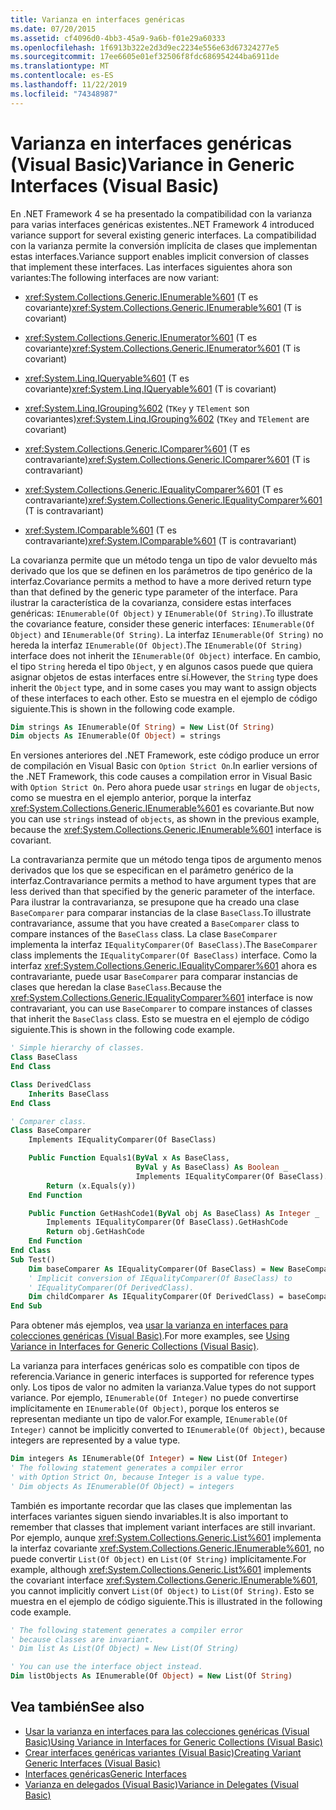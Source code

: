 ```yaml
---
title: Varianza en interfaces genéricas
ms.date: 07/20/2015
ms.assetid: cf4096d0-4bb3-45a9-9a6b-f01e29a60333
ms.openlocfilehash: 1f6913b322e2d3d9ec2234e556e63d67324277e5
ms.sourcegitcommit: 17ee6605e01ef32506f8fdc686954244ba6911de
ms.translationtype: MT
ms.contentlocale: es-ES
ms.lasthandoff: 11/22/2019
ms.locfileid: "74348987"
---
```

# <a name="variance-in-generic-interfaces-visual-basic"></a><span data-ttu-id="af527-102">Varianza en interfaces genéricas (Visual Basic)</span><span class="sxs-lookup"><span data-stu-id="af527-102">Variance in Generic Interfaces (Visual Basic)</span></span>

<span data-ttu-id="af527-103">En .NET Framework 4 se ha presentado la compatibilidad con la varianza para varias interfaces genéricas existentes.</span><span class="sxs-lookup"><span data-stu-id="af527-103">.NET Framework 4 introduced variance support for several existing generic interfaces.</span></span> <span data-ttu-id="af527-104">La compatibilidad con la varianza permite la conversión implícita de clases que implementan estas interfaces.</span><span class="sxs-lookup"><span data-stu-id="af527-104">Variance support enables implicit conversion of classes that implement these interfaces.</span></span> <span data-ttu-id="af527-105">Las interfaces siguientes ahora son variantes:</span><span class="sxs-lookup"><span data-stu-id="af527-105">The following interfaces are now variant:</span></span>

- <span data-ttu-id="af527-106"><xref:System.Collections.Generic.IEnumerable%601> (T es covariante)</span><span class="sxs-lookup"><span data-stu-id="af527-106"><xref:System.Collections.Generic.IEnumerable%601> (T is covariant)</span></span>

- <span data-ttu-id="af527-107"><xref:System.Collections.Generic.IEnumerator%601> (T es covariante)</span><span class="sxs-lookup"><span data-stu-id="af527-107"><xref:System.Collections.Generic.IEnumerator%601> (T is covariant)</span></span>

- <span data-ttu-id="af527-108"><xref:System.Linq.IQueryable%601> (T es covariante)</span><span class="sxs-lookup"><span data-stu-id="af527-108"><xref:System.Linq.IQueryable%601> (T is covariant)</span></span>

- <span data-ttu-id="af527-109"><xref:System.Linq.IGrouping%602> (`TKey` y `TElement` son covariantes)</span><span class="sxs-lookup"><span data-stu-id="af527-109"><xref:System.Linq.IGrouping%602> (`TKey` and `TElement` are covariant)</span></span>

- <span data-ttu-id="af527-110"><xref:System.Collections.Generic.IComparer%601> (T es contravariante)</span><span class="sxs-lookup"><span data-stu-id="af527-110"><xref:System.Collections.Generic.IComparer%601> (T is contravariant)</span></span>

- <span data-ttu-id="af527-111"><xref:System.Collections.Generic.IEqualityComparer%601> (T es contravariante)</span><span class="sxs-lookup"><span data-stu-id="af527-111"><xref:System.Collections.Generic.IEqualityComparer%601> (T is contravariant)</span></span>

- <span data-ttu-id="af527-112"><xref:System.IComparable%601> (T es contravariante)</span><span class="sxs-lookup"><span data-stu-id="af527-112"><xref:System.IComparable%601> (T is contravariant)</span></span>

<span data-ttu-id="af527-113">La covarianza permite que un método tenga un tipo de valor devuelto más derivado que los que se definen en los parámetros de tipo genérico de la interfaz.</span><span class="sxs-lookup"><span data-stu-id="af527-113">Covariance permits a method to have a more derived return type than that defined by the generic type parameter of the interface.</span></span> <span data-ttu-id="af527-114">Para ilustrar la característica de la covarianza, considere estas interfaces genéricas: `IEnumerable(Of Object)` y `IEnumerable(Of String)`.</span><span class="sxs-lookup"><span data-stu-id="af527-114">To illustrate the covariance feature, consider these generic interfaces: `IEnumerable(Of Object)` and `IEnumerable(Of String)`.</span></span> <span data-ttu-id="af527-115">La interfaz `IEnumerable(Of String)` no hereda la interfaz `IEnumerable(Of Object)`.</span><span class="sxs-lookup"><span data-stu-id="af527-115">The `IEnumerable(Of String)` interface does not inherit the `IEnumerable(Of Object)` interface.</span></span> <span data-ttu-id="af527-116">En cambio, el tipo `String` hereda el tipo `Object`, y en algunos casos puede que quiera asignar objetos de estas interfaces entre sí.</span><span class="sxs-lookup"><span data-stu-id="af527-116">However, the `String` type does inherit the `Object` type, and in some cases you may want to assign objects of these interfaces to each other.</span></span> <span data-ttu-id="af527-117">Esto se muestra en el ejemplo de código siguiente.</span><span class="sxs-lookup"><span data-stu-id="af527-117">This is shown in the following code example.</span></span>

```vb
Dim strings As IEnumerable(Of String) = New List(Of String)
Dim objects As IEnumerable(Of Object) = strings
```

<span data-ttu-id="af527-118">En versiones anteriores del .NET Framework, este código produce un error de compilación en Visual Basic con `Option Strict On`.</span><span class="sxs-lookup"><span data-stu-id="af527-118">In earlier versions of the .NET Framework, this code causes a compilation error in Visual Basic with `Option Strict On`.</span></span> <span data-ttu-id="af527-119">Pero ahora puede usar `strings` en lugar de `objects`, como se muestra en el ejemplo anterior, porque la interfaz <xref:System.Collections.Generic.IEnumerable%601> es covariante.</span><span class="sxs-lookup"><span data-stu-id="af527-119">But now you can use `strings` instead of `objects`, as shown in the previous example, because the <xref:System.Collections.Generic.IEnumerable%601> interface is covariant.</span></span>

<span data-ttu-id="af527-120">La contravarianza permite que un método tenga tipos de argumento menos derivados que los que se especifican en el parámetro genérico de la interfaz.</span><span class="sxs-lookup"><span data-stu-id="af527-120">Contravariance permits a method to have argument types that are less derived than that specified by the generic parameter of the interface.</span></span> <span data-ttu-id="af527-121">Para ilustrar la contravarianza, se presupone que ha creado una clase `BaseComparer` para comparar instancias de la clase `BaseClass`.</span><span class="sxs-lookup"><span data-stu-id="af527-121">To illustrate contravariance, assume that you have created a `BaseComparer` class to compare instances of the `BaseClass` class.</span></span> <span data-ttu-id="af527-122">La clase `BaseComparer` implementa la interfaz `IEqualityComparer(Of BaseClass)`.</span><span class="sxs-lookup"><span data-stu-id="af527-122">The `BaseComparer` class implements the `IEqualityComparer(Of BaseClass)` interface.</span></span> <span data-ttu-id="af527-123">Como la interfaz <xref:System.Collections.Generic.IEqualityComparer%601> ahora es contravariante, puede usar `BaseComparer` para comparar instancias de clases que heredan la clase `BaseClass`.</span><span class="sxs-lookup"><span data-stu-id="af527-123">Because the <xref:System.Collections.Generic.IEqualityComparer%601> interface is now contravariant, you can use `BaseComparer` to compare instances of classes that inherit the `BaseClass` class.</span></span> <span data-ttu-id="af527-124">Esto se muestra en el ejemplo de código siguiente.</span><span class="sxs-lookup"><span data-stu-id="af527-124">This is shown in the following code example.</span></span>

```vb
' Simple hierarchy of classes.
Class BaseClass
End Class

Class DerivedClass
    Inherits BaseClass
End Class

' Comparer class.
Class BaseComparer
    Implements IEqualityComparer(Of BaseClass)

    Public Function Equals1(ByVal x As BaseClass,
                            ByVal y As BaseClass) As Boolean _
                            Implements IEqualityComparer(Of BaseClass).Equals
        Return (x.Equals(y))
    End Function

    Public Function GetHashCode1(ByVal obj As BaseClass) As Integer _
        Implements IEqualityComparer(Of BaseClass).GetHashCode
        Return obj.GetHashCode
    End Function
End Class
Sub Test()
    Dim baseComparer As IEqualityComparer(Of BaseClass) = New BaseComparer
    ' Implicit conversion of IEqualityComparer(Of BaseClass) to
    ' IEqualityComparer(Of DerivedClass).
    Dim childComparer As IEqualityComparer(Of DerivedClass) = baseComparer
End Sub
```

<span data-ttu-id="af527-125">Para obtener más ejemplos, vea [usar la varianza en interfaces para colecciones genéricas (Visual Basic)](../../../../visual-basic/programming-guide/concepts/covariance-contravariance/using-variance-in-interfaces-for-generic-collections.md).</span><span class="sxs-lookup"><span data-stu-id="af527-125">For more examples, see [Using Variance in Interfaces for Generic Collections (Visual Basic)](../../../../visual-basic/programming-guide/concepts/covariance-contravariance/using-variance-in-interfaces-for-generic-collections.md).</span></span>

<span data-ttu-id="af527-126">La varianza para interfaces genéricas solo es compatible con tipos de referencia.</span><span class="sxs-lookup"><span data-stu-id="af527-126">Variance in generic interfaces is supported for reference types only.</span></span> <span data-ttu-id="af527-127">Los tipos de valor no admiten la varianza.</span><span class="sxs-lookup"><span data-stu-id="af527-127">Value types do not support variance.</span></span> <span data-ttu-id="af527-128">Por ejemplo, `IEnumerable(Of Integer)` no puede convertirse implícitamente en `IEnumerable(Of Object)`, porque los enteros se representan mediante un tipo de valor.</span><span class="sxs-lookup"><span data-stu-id="af527-128">For example, `IEnumerable(Of Integer)` cannot be implicitly converted to `IEnumerable(Of Object)`, because integers are represented by a value type.</span></span>

```vb
Dim integers As IEnumerable(Of Integer) = New List(Of Integer)
' The following statement generates a compiler error
' with Option Strict On, because Integer is a value type.
' Dim objects As IEnumerable(Of Object) = integers
```

<span data-ttu-id="af527-129">También es importante recordar que las clases que implementan las interfaces variantes siguen siendo invariables.</span><span class="sxs-lookup"><span data-stu-id="af527-129">It is also important to remember that classes that implement variant interfaces are still invariant.</span></span> <span data-ttu-id="af527-130">Por ejemplo, aunque <xref:System.Collections.Generic.List%601> implementa la interfaz covariante <xref:System.Collections.Generic.IEnumerable%601>, no puede convertir `List(Of Object)` en `List(Of String)` implícitamente.</span><span class="sxs-lookup"><span data-stu-id="af527-130">For example, although <xref:System.Collections.Generic.List%601> implements the covariant interface <xref:System.Collections.Generic.IEnumerable%601>, you cannot implicitly convert `List(Of Object)` to `List(Of String)`.</span></span> <span data-ttu-id="af527-131">Esto se muestra en el ejemplo de código siguiente.</span><span class="sxs-lookup"><span data-stu-id="af527-131">This is illustrated in the following code example.</span></span>

```vb
' The following statement generates a compiler error
' because classes are invariant.
' Dim list As List(Of Object) = New List(Of String)

' You can use the interface object instead.
Dim listObjects As IEnumerable(Of Object) = New List(Of String)
```

## <a name="see-also"></a><span data-ttu-id="af527-132">Vea también</span><span class="sxs-lookup"><span data-stu-id="af527-132">See also</span></span>

- [<span data-ttu-id="af527-133">Usar la varianza en interfaces para las colecciones genéricas (Visual Basic)</span><span class="sxs-lookup"><span data-stu-id="af527-133">Using Variance in Interfaces for Generic Collections (Visual Basic)</span></span>](../../../../visual-basic/programming-guide/concepts/covariance-contravariance/using-variance-in-interfaces-for-generic-collections.md)
- [<span data-ttu-id="af527-134">Crear interfaces genéricas variantes (Visual Basic)</span><span class="sxs-lookup"><span data-stu-id="af527-134">Creating Variant Generic Interfaces (Visual Basic)</span></span>](../../../../visual-basic/programming-guide/concepts/covariance-contravariance/creating-variant-generic-interfaces.md)
- [<span data-ttu-id="af527-135">Interfaces genéricas</span><span class="sxs-lookup"><span data-stu-id="af527-135">Generic Interfaces</span></span>](../../../../standard/generics/interfaces.md)
- [<span data-ttu-id="af527-136">Varianza en delegados (Visual Basic)</span><span class="sxs-lookup"><span data-stu-id="af527-136">Variance in Delegates (Visual Basic)</span></span>](../../../../visual-basic/programming-guide/concepts/covariance-contravariance/variance-in-delegates.md)
